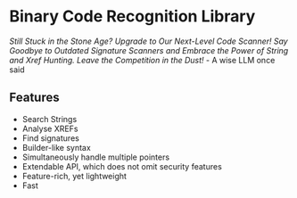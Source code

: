 # **B**inary **C**ode **R**ecognition **L**ibrary

*Still Stuck in the Stone Age? Upgrade to Our Next-Level Code Scanner! Say Goodbye to Outdated Signature Scanners and Embrace the Power of String and Xref Hunting. Leave the Competition in the Dust!* - A wise LLM once said

## Features
- Search Strings
- Analyse XREFs
- Find signatures
- Builder-like syntax
- Simultaneously handle multiple pointers
- Extendable API, which does not omit security features
- Feature-rich, yet lightweight
- Fast
